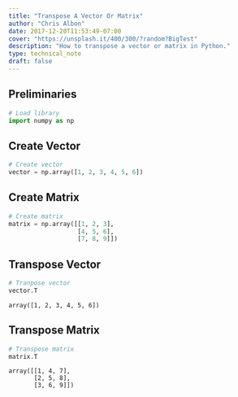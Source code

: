 ```yaml
---
title: "Transpose A Vector Or Matrix"
author: "Chris Albon"
date: 2017-12-20T11:53:49-07:00
cover: "https://unsplash.it/400/300/?random?BigTest"
description: "How to transpose a vector or matrix in Python."
type: technical_note
draft: false
---
```

## Preliminaries


```python
# Load library
import numpy as np
```

## Create Vector


```python
# Create vector
vector = np.array([1, 2, 3, 4, 5, 6])
```

## Create Matrix


```python
# Create matrix
matrix = np.array([[1, 2, 3],
                   [4, 5, 6],
                   [7, 8, 9]])
```

## Transpose Vector


```python
# Tranpose vector
vector.T
```




    array([1, 2, 3, 4, 5, 6])



## Transpose Matrix


```python
# Transpose matrix
matrix.T
```




    array([[1, 4, 7],
           [2, 5, 8],
           [3, 6, 9]])

